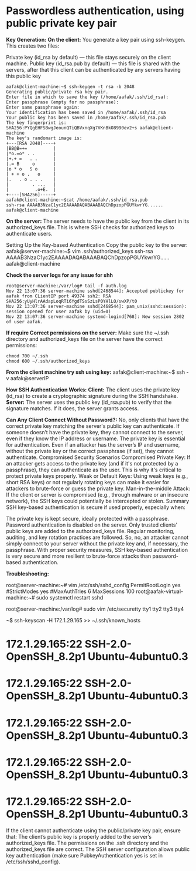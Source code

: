# Passwordless authentication, using public private key pair

**Key Generation:**
**On the client:** You generate a key pair using ssh-keygen. This creates two files:

Private key (id_rsa by default) — this file stays securely on the client machine.
Public key (id_rsa.pub by default) — this file is shared with the servers, after that this client can be authenticated by any servers having this public key

```
aafak@client-machine:~$ ssh-keygen -t rsa -b 2048
Generating public/private rsa key pair.
Enter file in which to save the key (/home/aafak/.ssh/id_rsa):
Enter passphrase (empty for no passphrase):
Enter same passphrase again:
Your identification has been saved in /home/aafak/.ssh/id_rsa
Your public key has been saved in /home/aafak/.ssh/id_rsa.pub
The key fingerprint is:
SHA256:PYQgEHFSBwgJeounQTiQBVxnqXg7VKnBkO8990ev2+s aafak@client-machine
The key's randomart image is:
+---[RSA 2048]----+
|BB@B=+=          |
|*o.=o* . .       |
|+.+ =   . .      |
|.= B     o       |
|o * o   S o      |
| + + o .   o     |
|.   . o . . .    |
|         . ...   |
|          .o+E.  |
+----[SHA256]-----+
aafak@client-machine:~$cat /home/aafak/.ssh/id_rsa.pub
ssh-rsa AAAAB3NzaC1yc2EAAAADAQABAAABAQChDpzopPGUYkwrYG...... aafak@client-machine
```

**On the server:**
The server needs to have the public key from the client in its authorized_keys file. This is where SSH checks for authorized keys to authenticate users.

Setting Up the Key-based Authentication
Copy the public key to the server:
aafak@server-machine:~$ vim .ssh/authorized_keys
ssh-rsa AAAAB3NzaC1yc2EAAAADAQABAAABAQChDpzopPGUYkwrYG...... aafak@client-machine

**Check the server logs for any issue for shh**
```
root@server-machine:/var/log# tail -f auth.log
Nov 22 13:07:36 server-machine sshd[2468544]: Accepted publickey for aafak from CLientIP port 49374 ssh2: RSA SHA256:yUyHlrAAdapLoqRTi6YgdTSsSzLsP0YHlLO/swXP/t0
Nov 22 13:07:36 server-machine sshd[2468544]: pam_unix(sshd:session): session opened for user aafak by (uid=0)
Nov 22 13:07:36 server-machine systemd-logind[768]: New session 2802 of user aafak.

```

**If require Correct permissions on the server:**
Make sure the ~/.ssh directory and authorized_keys file on the server have the correct permissions:
```
chmod 700 ~/.ssh
chmod 600 ~/.ssh/authorized_keys
```

**From the client machine try ssh using key:**
aafak@client-machine:~$ ssh -v aafak@serverIP


**How SSH Authentication Works:**
**Client:** The client uses the private key (id_rsa) to create a cryptographic signature during the SSH handshake.
**Server:** The server uses the public key (id_rsa.pub) to verify that the signature matches. If it does, the server grants access.

**Can Any Client Connect Without Password?:**
No, only clients that have the correct private key matching the server's public key can authenticate.
If someone doesn’t have the private key, they cannot connect to the server, even if they know the IP address or username. The private key is essential for authentication.
Even if an attacker has the server’s IP and username, without the private key or the correct passphrase (if set), they cannot authenticate.
Compromised Security Scenarios
Compromised Private Key: If an attacker gets access to the private key (and if it's not protected by a passphrase), they can authenticate as the user. This is why it's critical to protect private keys properly.
Weak or Default Keys: Using weak keys (e.g., short RSA keys) or not regularly rotating keys can make it easier for attackers to brute-force or guess the private key.
Man-in-the-middle Attack: If the client or server is compromised (e.g., through malware or an insecure network), the SSH keys could potentially be intercepted or stolen.
Summary
SSH key-based authentication is secure if used properly, especially when:

The private key is kept secure, ideally protected with a passphrase.
Password authentication is disabled on the server.
Only trusted clients' public keys are added to the authorized_keys file.
Regular monitoring, auditing, and key rotation practices are followed.
So, no, an attacker cannot simply connect to your server without the private key and, if necessary, the passphrase. With proper security measures, SSH key-based authentication is very secure and more resilient to brute-force attacks than password-based authentication.

**Troubleshooting:**

root@server-machine:~# vim  /etc/ssh/sshd_config
PermitRootLogin yes
#StrictModes yes
#MaxAuthTries 6
MaxSessions 100
root@aafak-virtual-machine:~# sudo systemctl restart sshd


root@server-machine:/var/log# sudo vim  /etc/securetty
tty1
tty2
tty3
tty4

~$ ssh-keyscan -H 172.1.29.165 >> ~/.ssh/known_hosts
# 172.1.29.165:22 SSH-2.0-OpenSSH_8.2p1 Ubuntu-4ubuntu0.3
# 172.1.29.165:22 SSH-2.0-OpenSSH_8.2p1 Ubuntu-4ubuntu0.3
# 172.1.29.165:22 SSH-2.0-OpenSSH_8.2p1 Ubuntu-4ubuntu0.3
# 172.1.29.165:22 SSH-2.0-OpenSSH_8.2p1 Ubuntu-4ubuntu0.3
# 172.1.29.165:22 SSH-2.0-OpenSSH_8.2p1 Ubuntu-4ubuntu0.3

If the client cannot authenticate using the public/private key pair, ensure that:
The client’s public key is properly added to the server’s authorized_keys file.
The permissions on the .ssh directory and the authorized_keys file are correct.
The SSH server configuration allows public key authentication (make sure PubkeyAuthentication yes is set in /etc/ssh/sshd_config).
